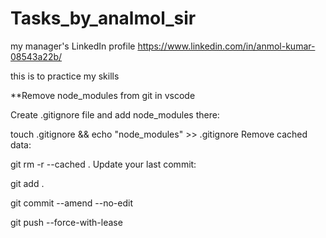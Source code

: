 # Tasks_by_analmol_sir
my manager's LinkedIn profile https://www.linkedin.com/in/anmol-kumar-08543a22b/


this is to practice my skills



**Remove node_modules from git in vscode


Create .gitignore file and add node_modules there:

touch .gitignore && echo "node_modules" >> .gitignore
Remove cached data:

git rm -r --cached .
Update your last commit:

git add .

git commit --amend --no-edit

git push --force-with-lease
